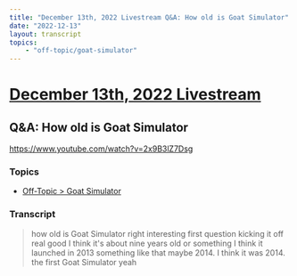 ```yaml
---
title: "December 13th, 2022 Livestream Q&A: How old is Goat Simulator"
date: "2022-12-13"
layout: transcript
topics:
    - "off-topic/goat-simulator"
---
```

# [December 13th, 2022 Livestream](../2022-12-13.md)
## Q&A: How old is Goat Simulator
https://www.youtube.com/watch?v=2x9B3lZ7Dsg

### Topics
* [Off-Topic > Goat Simulator](../topics/off-topic/goat-simulator.md)

### Transcript

> how old is Goat Simulator right interesting first question kicking it off real good I think it's about nine years old or something I think it launched in 2013 something like that maybe 2014. I think it was 2014. the first Goat Simulator yeah
